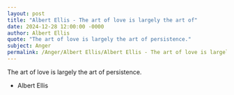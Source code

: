 ```yaml
---
layout: post
title: "Albert Ellis - The art of love is largely the art of"
date: 2024-12-28 12:00:00 -0000
author: Albert Ellis
quote: "The art of love is largely the art of persistence."
subject: Anger
permalink: /Anger/Albert Ellis/Albert Ellis - The art of love is largely the art of
---
```


The art of love is largely the art of persistence.

- Albert Ellis
